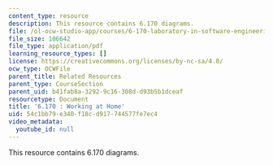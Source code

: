 ```yaml
---
content_type: resource
description: This resource contains 6.170 diagrams.
file: /ol-ocw-studio-app/courses/6-170-laboratory-in-software-engineering-fall-2005/54c1bb79e340f18cd917744577fe7ec4_6_170_diagrams.pdf
file_size: 106642
file_type: application/pdf
learning_resource_types: []
license: https://creativecommons.org/licenses/by-nc-sa/4.0/
ocw_type: OCWFile
parent_title: Related Resources
parent_type: CourseSection
parent_uid: b41fab8a-3292-9c16-308d-d93b5b1dceaf
resourcetype: Document
title: '6.170 : Working at Home'
uid: 54c1bb79-e340-f18c-d917-744577fe7ec4
video_metadata:
  youtube_id: null
---
```

This resource contains 6.170 diagrams.
